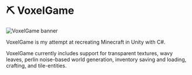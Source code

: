 # ⛏ VoxelGame

![VoxelGame banner](https://github.com/TomasBorsje/VoxelGame/blob/master/voxelgame-banner-min.gif?raw=true)

VoxelGame is my attempt at recreating Minecraft in Unity with C#.

VoxelGame currently includes support for transparent textures, wavy leaves, perlin noise-based world generation, inventory saving and loading, crafting, and tile-entities.
